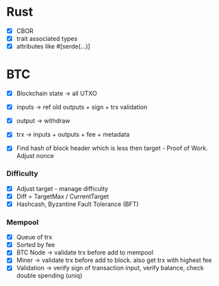# Rust

- [x] CBOR
- [x] trait associated types
- [x] attributes like #[serde(...)]

# BTC
- [x] Blockchain state -> all UTXO
- [x] inputs -> ref old outputs + sign + trx validation
- [x] output -> withdraw
- [x] trx -> inputs + outputs + fee + metadata

- [x] Find hash of block header which is less then target - Proof of Work. Adjust nonce

### Difficulty
- [x] Adjust target - manage difficulty
- [x] Diff = TargetMax / CurrentTarget
- [x] Hashcash, Byzantine Fault Tolerance (BFT)

### Mempool
- [x] Queue of trx
- [x] Sorted by fee
- [x] BTC Node -> validate trx before add to mempool
- [x] Miner -> validate trx before add to block. also get trx with highest fee
- [x] Validation -> verify sign of transaction input, verify balance, check double spending (uniq)